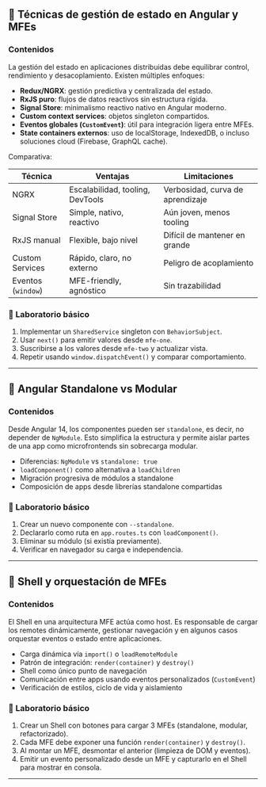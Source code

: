 ## 🧠 Técnicas de gestión de estado en Angular y MFEs

### Contenidos

La gestión del estado en aplicaciones distribuidas debe equilibrar control, rendimiento y desacoplamiento. Existen múltiples enfoques:

* **Redux/NGRX**: gestión predictiva y centralizada del estado.
* **RxJS puro**: flujos de datos reactivos sin estructura rígida.
* **Signal Store**: minimalismo reactivo nativo en Angular moderno.
* **Custom context services**: objetos singleton compartidos.
* **Eventos globales (`CustomEvent`)**: útil para integración ligera entre MFEs.
* **State containers externos**: uso de localStorage, IndexedDB, o incluso soluciones cloud (Firebase, GraphQL cache).

Comparativa:

| Técnica            | Ventajas                         | Limitaciones                     |
| ------------------ | -------------------------------- | -------------------------------- |
| NGRX               | Escalabilidad, tooling, DevTools | Verbosidad, curva de aprendizaje |
| Signal Store       | Simple, nativo, reactivo         | Aún joven, menos tooling         |
| RxJS manual        | Flexible, bajo nivel             | Difícil de mantener en grande    |
| Custom Services    | Rápido, claro, no externo        | Peligro de acoplamiento          |
| Eventos (`window`) | MFE-friendly, agnóstico          | Sin trazabilidad                 |

### 🧪 Laboratorio básico

1. Implementar un `SharedService` singleton con `BehaviorSubject`.
2. Usar `next()` para emitir valores desde `mfe-one`.
3. Suscribirse a los valores desde `mfe-two` y actualizar vista.
4. Repetir usando `window.dispatchEvent()` y comparar comportamiento.

---

## 🧠 Angular Standalone vs Modular

### Contenidos

Desde Angular 14, los componentes pueden ser `standalone`, es decir, no depender de `NgModule`. Esto simplifica la estructura y permite aislar partes de una app como microfrontends sin sobrecarga modular.

* Diferencias: `NgModule` vs `standalone: true`
* `loadComponent()` como alternativa a `loadChildren`
* Migración progresiva de módulos a standalone
* Composición de apps desde librerías standalone compartidas

### 🧪 Laboratorio básico

1. Crear un nuevo componente con `--standalone`.
2. Declararlo como ruta en `app.routes.ts` con `loadComponent()`.
3. Eliminar su módulo (si existía previamente).
4. Verificar en navegador su carga e independencia.

---

## 🧠 Shell y orquestación de MFEs

### Contenidos

El Shell en una arquitectura MFE actúa como host. Es responsable de cargar los remotes dinámicamente, gestionar navegación y en algunos casos orquestar eventos o estado entre aplicaciones.

* Carga dinámica vía `import()` o `loadRemoteModule`
* Patrón de integración: `render(container)` y `destroy()`
* Shell como único punto de navegación
* Comunicación entre apps usando eventos personalizados (`CustomEvent`)
* Verificación de estilos, ciclo de vida y aislamiento

### 🧪 Laboratorio básico

1. Crear un Shell con botones para cargar 3 MFEs (standalone, modular, refactorizado).
2. Cada MFE debe exponer una función `render(container)` y `destroy()`.
3. Al montar un MFE, desmontar el anterior (limpieza de DOM y eventos).
4. Emitir un evento personalizado desde un MFE y capturarlo en el Shell para mostrar en consola.

---
